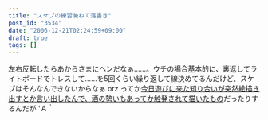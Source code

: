 ```yaml
---
title: "スケブの練習兼ねて落書き"
post_id: "3534"
date: "2006-12-21T02:24:59+09:00"
draft: true
tags: []
---
```



左右反転したらあからさまにヘンだなぁ……。ウチの場合基本的に、裏返してライトボードでトレスして……を5回くらい繰り返して線決めてるんだけど、スケブはそんなんできないからなぁ orz ってか[今日遊びに来た知り合いが突然絵描き出すとか言い出したんで、酒の勢いもあってか触発されて描いたもの](https://danmaq.com/3533)だったりするんだが 'Ａ｀

